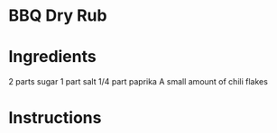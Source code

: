 # BBQ Dry Rub

# Ingredients
2 parts sugar
1 part salt
1/4 part paprika
A small amount of chili flakes

# Instructions
